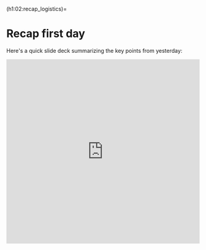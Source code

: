 (h1:02:recap_logistics)=
# Recap first day

Here's a quick slide deck summarizing the key points from yesterday:

<iframe src="https://docs.google.com/presentation/d/e/2PACX-1vRq7uU7hQZQ9j4A15LcMtf3JlFnXFR239Nss8bPAzRSih8eDee3cdgL3mXuEWw5jr4E1fkDE0fDrtB5/embed?start=false&loop=false&delayms=3000" frameborder="0" width="100%" height="480" allowfullscreen="true" mozallowfullscreen="true" webkitallowfullscreen="true"></iframe>

